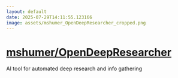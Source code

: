 ```yaml
---
layout: default
date: 2025-07-29T14:11:55.123166
image: assets/mshumer_OpenDeepResearcher_cropped.png
---
```


# [mshumer/OpenDeepResearcher](https://github.com/mshumer/OpenDeepResearcher)

AI tool for automated deep research and info gathering
